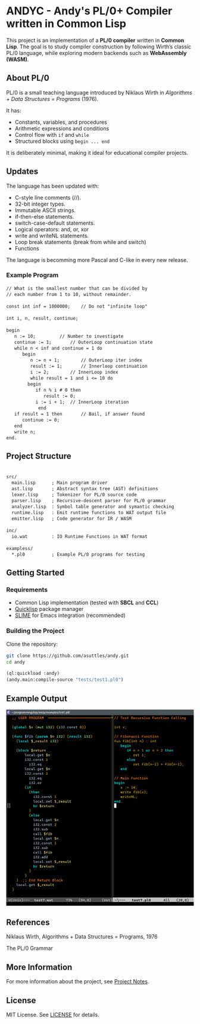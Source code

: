 # ANDYC - Andy's PL/0+ Compiler written in Common Lisp

This project is an implementation of a **PL/0 compiler** written in **Common Lisp**.
The goal is to study compiler construction by following Wirth’s classic PL/0 language, while exploring modern backends such as **WebAssembly (WASM)**.

## About PL/0

PL/0 is a small teaching language introduced by Niklaus Wirth in *Algorithms + Data Structures = Programs* (1976).

It has:
- Constants, variables, and procedures
- Arithmetic expressions and conditions
- Control flow with `if` and `while`
- Structured blocks using `begin ... end`

It is deliberately minimal, making it ideal for educational compiler projects.

## Updates
The language has been updated with:
  - C-style line comments (//).
  - 32-bit integer types.
  - Immutable ASCII strings.
  - if-then-else statements.
  - switch-case-default statements.
  - Logical operators: and, or, xor
  - write and writeNL statements.
  - Loop break statements (break from while and switch)
  - Functions
  
  The language is becomming more Pascal and C-like in every new release.
  
### Example Program

```pl0
// What is the smallest number that can be divided by
// each number from 1 to 10, without remainder. 

const int inf = 1000000;	// Do not "infinite loop"

int i, n, result, continue;

begin
   n := 10;			// Number to investigate
   continue := 1;		// OuterLoop continuation state
   while n < inf and continue = 1 do
      begin
         n := n + 1;		// OuterLoop iter index
         result := 1;		// Innerloop continuation
         i := 2;		// InnerLoop index
         while result = 1 and i <= 10 do
	    begin
	       if n % i # 0 then
	          result := 0;
	       i := i + 1;	// InnerLoop iteration
            end
   if result = 1 then		// Bail, if answer found
      continue := 0;
   end
   write n;
end.
```

## Project Structure

```text

src/
  main.lisp      ; Main program driver
  ast.lisp       ; Abstract syntax tree (AST) definitions  
  lexer.lisp     ; Tokenizer for PL/0 source code
  parser.lisp    ; Recursive-descent parser for PL/0 grammar
  analyzer.lisp  : Symbol table generator and symantic checking
  runtime.lisp   : Emit runtime functions to WAT output file
  emitter.lisp   ; Code generator for IR / WASM

inc/
  io.wat         : IO Runtime Functions in WAT format

exampless/
  *.pl0          ; Example PL/0 programs for testing
```

## Getting Started

### Requirements
- Common Lisp implementation (tested with **SBCL** and **CCL**)
- [Quicklisp](https://www.quicklisp.org/) package manager
- [SLIME](https://common-lisp.net/project/slime/) for Emacs integration (recommended)

### Building the Project

Clone the repository:

```bash
git clone https://github.com/asuttles/andy.git
cd andy
```
```lisp
(ql:quickload :andy)
(andy.main:compile-source "tests/test1.pl0")
```
## Example Output
![PL/0+ -> WAT](./img/screenshot.png "Example Compilation")

## References

Niklaus Wirth, Algorithms + Data Structures = Programs, 1976

The PL/0 Grammar

## More Information

For more information about the project, see [Project Notes](./project-notes.org).

## License
MIT License. See [LICENSE](./LICENSE) for details.
